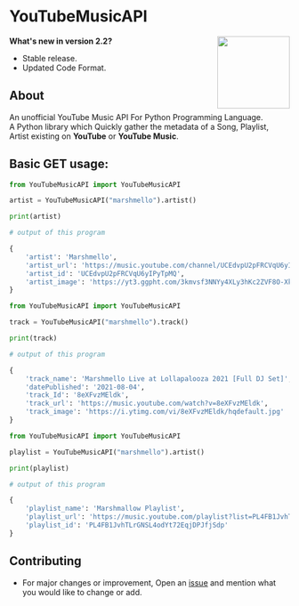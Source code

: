 # YouTubeMusicAPI

<a href="https://raw.githubusercontent.com/sijey-praveen/YouTube-Music-API/Sijey/LICENSE"><img align="right" src="https://img.shields.io/badge/License-MIT-green?style=for-the-badge" width="130px"></a>

**What's new  in version 2.2?**

- Stable release.
- Updated Code Format.

## About
An unofficial YouTube Music API For Python Programming Language.<br>
A Python library which Quickly gather the metadata of a Song, Playlist, Artist existing on **YouTube** or **YouTube Music**.

## Basic GET usage:

```python
from YouTubeMusicAPI import YouTubeMusicAPI

artist = YouTubeMusicAPI("marshmello").artist()

print(artist)

# output of this program

{
    'artist': 'Marshmello', 
    'artist_url': 'https://music.youtube.com/channel/UCEdvpU2pFRCVqU6yIPyTpMQ', 
    'artist_id': 'UCEdvpU2pFRCVqU6yIPyTpMQ', 
    'artist_image': 'https://yt3.ggpht.com/3kmvsf3NNYy4XLy3hKc2ZVF8O-XkSaahtwUr3KW-YzJKMJsy...'
} 
```

```python
from YouTubeMusicAPI import YouTubeMusicAPI

track = YouTubeMusicAPI("marshmello").track()

print(track)

# output of this program

{
    'track_name': 'Marshmello Live at Lollapalooza 2021 [Full DJ Set]', 
    'datePublished': '2021-08-04', 
    'track_Id': '8eXFvzMEldk', 
    'track_url': 'https://music.youtube.com/watch?v=8eXFvzMEldk', 
    'track_image': 'https://i.ytimg.com/vi/8eXFvzMEldk/hqdefault.jpg'
}
```

```python
from YouTubeMusicAPI import YouTubeMusicAPI

playlist = YouTubeMusicAPI("marshmello").artist()

print(playlist)

# output of this program

{
    'playlist_name': 'Marshmallow Playlist', 
    'playlist_url': 'https://music.youtube.com/playlist?list=PL4FB1JvhTLrGNSL4odYt72EqjDPJfjSdp', 
    'playlist_id': 'PL4FB1JvhTLrGNSL4odYt72EqjDPJfjSdp'
}
```

## Contributing
- For major changes or improvement, Open an <a href="https://github.com/sijey-praveen/YouTube-Music-API/issues">issue</a> and mention what you would like to change or add. 
